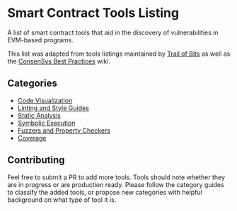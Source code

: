# Smart Contract Tools Listing
A list of smart contract tools that aid in the discovery of vulnerabilities in EVM-based programs.

This list was adapted from tools listings maintained by [Trail of Bits](https://github.com/trailofbits/awesome-ethereum-security)
as well as the [ConsenSys Best Practices](https://github.com/ConsenSys/smart-contract-best-practices) wiki.

## Categories
* [Code Visualization](visualization.md)
* [Linting and Style Guides](linting-style-guide.md)
* [Static Analysis](static-analysis.md)
* [Symbolic Execution](symbolic-execution.md)
* [Fuzzers and Property Checkers](fuzzing.md)
* [Coverage](coverage.md)

## Contributing
Feel free to submit a PR to add more tools.
Tools should note whether they are in progress or are production ready.
Please follow the category guides to classify the added tools,
or propose new categories with helpful background on what type of tool it is.
